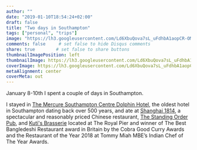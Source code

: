 ```yaml
---
author: ""
date: "2019-01-10T18:54:24+02:00"
draft: false
title: "Two days in Southampton"
tags: ["personal", "trips"]
image: "https://lh3.googleusercontent.com/Ld6XbuQova7sL_uFdhbA1aopCR-OMKkL3AQRuVNTSiz417d5j3nkKZkEN8OE-rdERN0OPUseQ_qc-MoAA9alwR66JXo77Pc8IL05hA_xRBiYJhSVfV2_4AZ8ysrvJkFeG9Acq9cqVSE=w1920-h1080"
comments: false     # set false to hide Disqus comments
share: true        # set false to share buttons
thumbnailImagePosition: left
thumbnailImage: https://lh3.googleusercontent.com/Ld6XbuQova7sL_uFdhbA1aopCR-OMKkL3AQRuVNTSiz417d5j3nkKZkEN8OE-rdERN0OPUseQ_qc-MoAA9alwR66JXo77Pc8IL05hA_xRBiYJhSVfV2_4AZ8ysrvJkFeG9Acq9cqVSE=w1920-h1080
coverImage: https://lh3.googleusercontent.com/Ld6XbuQova7sL_uFdhbA1aopCR-OMKkL3AQRuVNTSiz417d5j3nkKZkEN8OE-rdERN0OPUseQ_qc-MoAA9alwR66JXo77Pc8IL05hA_xRBiYJhSVfV2_4AZ8ysrvJkFeG9Acq9cqVSE=w1920-h1080
metaAlignment: center
coverMeta: out
---
```


January 8-10th I spent a couple of days in Southampton.

<!--more-->

I stayed in [The Mercure Southampton Centre Dolphin Hotel](https://www.dolphin-southampton.com/), the oldest hotel in Southampton dating back over 500 years, and ate at [Shanghai 1814](https://www.shanghai1814.co.uk/), a spectacular and reasonably priced Chinese restaurant, [The Standing Order Pub](https://www.jdwetherspoon.com/pubs/all-pubs/england/hampshire/the-standing-order-southampton), and [Kuti's Brasserie](https://www.kutis.co.uk/) located at The Royal Pier and winner of The Best Bangledeshi Restaurant award in Britain by the Cobra Good Curry Awards and the Restaurant of the Year 2018 at Tommy Miah MBE’s Indian Chef of The Year Awards.

<script src="https://cdn.jsdelivr.net/npm/publicalbum@latest/dist/pa-embed-player.min.js" async></script>
<div class="pa-embed-player" style="width:100%; height:480px; display:none;"
  data-link="https://photos.app.goo.gl/VbVPipEK6CcbVaWb8"
  data-title="24 new photos by Jorge Cortell">
  <img data-src="https://lh3.googleusercontent.com/PlfAG2t2GB1n49_IVMIC_4C-7PAJ3L6szdnzXLGAe1lmW3YH1qKpiIdWJeFVO7tlzB52WjqRi49XTPyooAaaR73H49h3fPbSlI7eHiii9xUL97jt7Y-rjV4EY6k_aI85uddcR6R7Sbw=w1920-h1080" src="" alt="" />
  <img data-src="https://lh3.googleusercontent.com/TYATK3VRnhZhpOX7a0-COExEE8AC8ByrGiqV0Lca7PzItE1HdBbX-9a9gzljSal4nJfu7okoWYgkG9WtxNpcqBZSBgGGqtEnQ_Trw5cL6WeMvshO_VBy3x6ZHdTUhVUyRzM2CbI9QMM=w1920-h1080" src="" alt="" />
  <img data-src="https://lh3.googleusercontent.com/Qf-KXJBrqYKR5OXhVHslQL-k9k2apK3PA9XnRCKYXauYu1c2tMQ9qHCmwGtqWhRN3SoGHL8V9jVO9NUKhJsnWPJ8F8HaFJDURCEcVY1e8AA_zfTN4BY5SupXZeOfO0QCpADy8I8vIg4=w1920-h1080" src="" alt="" />
  <img data-src="https://lh3.googleusercontent.com/GMI1yt2P91G1dcxns6PfC2-A5mGdqyOQK5AmP8iPHDOv5qvp04PjFiR2Jc2iewopQQdDJWIcbtDA2ElJGF3KWnbKOxU46G1jttzBRiuq4E2ognWKexMdlmQEImmdTRr8Vgw2Krw-XeM=w1920-h1080" src="" alt="" />
  <img data-src="https://lh3.googleusercontent.com/AqJuKWx-Ca4Q820d7N1jRuICaGNqSmk9xWrhjLudMQiyUNf3edo9np2bMUKyn8t_OGQfl9YUwhzoiuvQ9WaWiYiUURCvgM10Kka5hBgGZRFtsuxWg8dopL7hNbWCK7QULo9reKCV92s=w1920-h1080" src="" alt="" />
  <img data-src="https://lh3.googleusercontent.com/MQxn4LDCp_3vxMz_BZLuBjQAEPhsSwM4BcBX2ZP3ySxWPNgszSiOx31sTuDaUfhXRNI_wkPMekvOniA-9gpHxFs7oVPzyRsFWzlGSHdXSMG3wvWh_DgMuU7VToCKz-7iLpcoJNJOsWc=w1920-h1080" src="" alt="" />
  <img data-src="https://lh3.googleusercontent.com/yRCIcGyeQgNUrSNhLoYA-KvOn6KLvqwHZ6LuGtc00eYkGWDdcmAyYp9Dkix5ul1LIxZElt7GzSYW3HUvBXy9VKSwwjUcwLUvsNrVekJjuy_ql6Saez-d4xT-0tLxTqJQFsQEWZwP-G0=w1920-h1080" src="" alt="" />
  <img data-src="https://lh3.googleusercontent.com/JQYB9LBA3RkpUs8Vq4k-ior91d3mkTymueSDodTbohei1keT6rpHgl3RAdBilsvZCChv45yeUPKUd8LhFtH4y1wN0gf5U-rBe7VYvrwQPg61h55CKbV0d1UHe_FyFbAzD0tVmiBe-AE=w1920-h1080" src="" alt="" />
  <img data-src="https://lh3.googleusercontent.com/BjFRqik5YzPaM9pBaU2dgB75vX0Xp79hNRhK1GG5F00KMgEM3GMPfngkkL2Rpp9DeFI1I8NaC1RGtxN2H4O7bBR1YMZfWyrLZUcC5HUWeTIL3zgzlQkQnho3lpXlnA6xigxcqO3YXBM=w1920-h1080" src="" alt="" />
  <img data-src="https://lh3.googleusercontent.com/26n1sBoQ7oQiAOk_yR88RQV9rWOFQLmY47i7uWmVZP7t5ZpSoGVbUJilNZ6fyjdCtygktcnYHSlJWNHeQEhscOyEnS0PhncgySQMMMDrTC50N4cU7c_OMuJg-Pnlg8GBwoeRjR77EAE=w1920-h1080" src="" alt="" />
  <img data-src="https://lh3.googleusercontent.com/nX873xAW1tgkU3YziXmt4zC0G7mDVeOHmtlve9mL13fIEY2IfjDa9BgE5_n_yx2kDcakR0C5s-6oZjFYl68PkrYLekzFjZF7jwkNrx5ymIf8ZECefvFskuWATOIq6Kc6kjiIW9oZkB4=w1920-h1080" src="" alt="" />
  <img data-src="https://lh3.googleusercontent.com/j7lJazeXqspe03cBbompRYcaV-XOJQb-bK_V8kH2R_p2_m-RKmAFC-7snvBJY0e5JCFE7Ggzi0AxqvUEJSL5Jdskwoq12s4DKBtMNKgyPoRTL8o6liVnBNUHv3C-iBjp4qxJ9wZZdxk=w1920-h1080" src="" alt="" />
  <img data-src="https://lh3.googleusercontent.com/40JiqoEMH2EElSQoRvNPzc_-Gzd6_VovUSBoc1HspGgXmhnUqG6EE7A9jZxwdDvd_0XyfRc3rqmtLkF45rpmePRJ2qBy_KZWbUwkS4Hv2dY6ACY6176VZjLliTS3EiqcdkKfE-UaXJY=w1920-h1080" src="" alt="" />
  <img data-src="https://lh3.googleusercontent.com/whoVcqTQE2SUx_nfZ0TXlvbdPIrsYL_zsYehxgBNsK_DbVapfgpy3IRss8VaAfYZ0Y6q6hE-QlCYHFvxO4CsoY7mK_NAD7VV80a7fqsSqO5a6ZyI1VbMKU3HcmH8w_yyt0hk_XBhM2w=w1920-h1080" src="" alt="" />
  <img data-src="https://lh3.googleusercontent.com/4b92KJj7Nw3SuUhTL1p-z8CjtmQGy8FdHzr_aU4SFkKdmJD688S20A6Cj6HzELcfbGt9hNW2BTQw032aSF58DW6Rr1shYOJSBC1Uuzfq_dv9GYC4owXQd_-XXb-mmQ-Mmp6uBl3GoKw=w1920-h1080" src="" alt="" />
  <img data-src="https://lh3.googleusercontent.com/Wr_uzJ1o0N9Dd2bkqqqoHO0EC-F52uLH9chIU0kECPc62jvi55KM7kQgPqrr1CCvN4LhWgPmNB_Wuav_Tc81m-UA2kcBUpaTULs1xI65vPiJVzJNFiGQpUYDNAWVuRDKhcTWnKcLKwg=w1920-h1080" src="" alt="" />
  <img data-src="https://lh3.googleusercontent.com/zogzU63UIjmxXWUAvuSXCXV6ejva2pOOQcSYWI2RCAOA_lJr1gcyzO3NTJ4yrvxugtf8x_Is0dWHezD-ErYMaJY-PFLNSHWwmxaDBl0RidJKx2f-4GZ4KuKP8DtYafuDJdGjPATIzUI=w1920-h1080" src="" alt="" />
  <img data-src="https://lh3.googleusercontent.com/UTxO8HXaiHDFN3K05-vw00HTYCHXV4Rmn5_zyQvhZnBGv3QyAqilyNJu-ynsf6-EFhrEY153WUnMWzk0LP7PFy7vnTGXuG9CF0N64P2PByg-FtZIP56CK--s7XazOk7TnasDw23I8JQ=w1920-h1080" src="" alt="" />
  <img data-src="https://lh3.googleusercontent.com/a-X1i_Cf9aB6G68K65LHZFVlyqLEh14CIq7xoi9wxSOPtPTZRhQyDpXsH9bfGwX0J2JKO45olPQifxkuKsWq9bY3lyHyKh6bjqx6O0mSFt-ScYIDqc1rEkwwFoad9V49ub_2msPIyKE=w1920-h1080" src="" alt="" />
  <img data-src="https://lh3.googleusercontent.com/9i9kkbFQsn_sHeGs3_jbnqnFH3X2Xjjo2iAte2pidZBj0VyWKmbLggfhN_DDb4VK1dq_Wdno60VtyDaS_PKLh0TDBXu9KAyaHpn9I2MRlM6PXyjeSN8rbdh8GTdU6LLotwvpN8U5tAs=w1920-h1080" src="" alt="" />
  <img data-src="https://lh3.googleusercontent.com/rDRoER94iV51F2h4bJXprhFjfj4yiQ4CXiBfRdbn2EGE3TyeyZ0M17LzQ4zz9yCqpx9Zm0mJKpKchEHbBpyQsgEyi3dCknnUcW-3sqeMJAeLZA0pRiKLbsnHt286Ix5Aml4nMG_vuL4=w1920-h1080" src="" alt="" />
  <img data-src="https://lh3.googleusercontent.com/I-g8EOSckE0eB7CzjkdnKhUsYGLzHYHavXv3OrYg09EeCXPTkVZXW-uMr4o6EiyoxzSewii5eKnGTBRPUYu354Yps1V-yKAhaZt0-78kylXow8eMPwtYXsE6VNiBLBJOm39C2glSG6E=w1920-h1080" src="" alt="" />
  <img data-src="https://lh3.googleusercontent.com/dEbd1wDTHU75_CtlFO15DIoHT_4TXZAcwWQFeq4uEx28GARckwvVZxfTYWmzFOw4O4thGiTHRboi4TCo8AoY9Rju_O4FffeR720GSN450CPE1KROdo3tgpB_I1DkbScVTihc5RaFhiI=w1920-h1080" src="" alt="" />
  <img data-src="https://lh3.googleusercontent.com/AUzmX29YUt7QgT9FZNYRoslLcu0SUv65mdW8_OA3oUnzBVLLAUej6Bs5N2uar30w2qESa6e_qLPXUw9oDZ6kQDBFErxtsLfn9nGrf_sW8Ad9mi9HUwkJ-l9KwebW0yNecnxNgbPfMqM=w1920-h1080" src="" alt="" />
</div>
